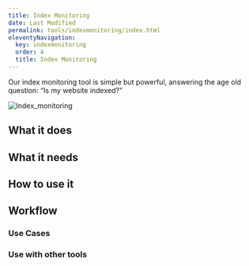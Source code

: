 ```yaml
---
title: Index Monitoring
date: Last Modified
permalink: tools/indexmonitoring/index.html
eleventyNavigation:
  key: indexmonitoring
  order: 4
  title: Index Monitoring
---
```


Our index monitoring tool is simple but powerful, answering the age old question: “Is my website indexed?”

![Index_monitoring](.indexmonitoring_images/indexing_monitoring.png)

## What it does

## What it needs

## How to use it

## Workflow

### Use Cases

### Use with other tools